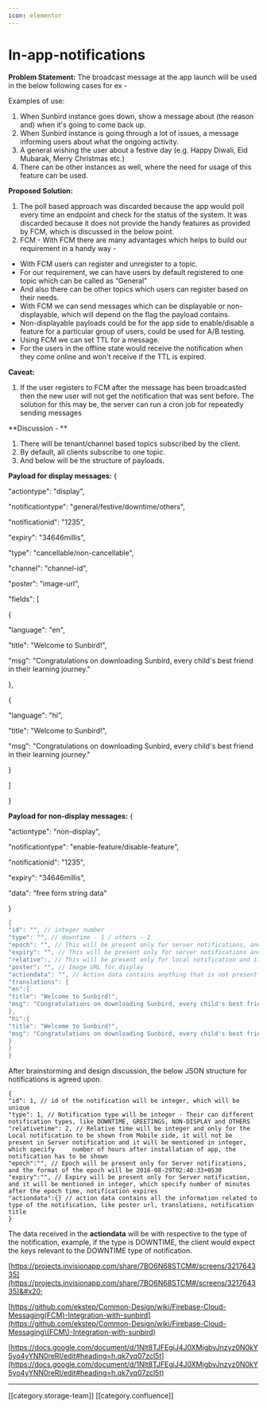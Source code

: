 ```yaml
---
icon: elementor
---
```


# In-app-notifications

**Problem Statement:** The broadcast message at the app launch will be used in the below following cases for ex -

Examples of use:

1. When Sunbird instance goes down, show a message about (the reason and) when it's going to come back up.
2. When Sunbird instance is going through a lot of issues, a message informing users about what the ongoing activity.
3. A general wishing the user about a festive day (e.g. Happy Diwali, Eid Mubarak, Merry Christmas etc.)
4. There can be other instances as well, where the need for usage of this feature can be used.

**Proposed Solution:**

1. The poll based approach was discarded because the app would poll every time an endpoint and check for the status of the system. It was discarded because it does not provide the handy features as provided by FCM, which is discussed in the below point.
2. FCM - With FCM there are many advantages which helps to build our requirement in a handy way -

* With FCM users can register and unregister to a topic.
* For our requirement, we can have users by default registered to one topic which can be called as “General”
* And also there can be other topics which users can register based on their needs.
* With FCM we can send messages which can be displayable or non-displayable, which will depend on the flag the payload contains.  &#x20;
* Non-displayable payloads could be for the app side to enable/disable a feature for a particular group of users, could be used for A/B testing.
* Using FCM we can set TTL for a message.
* For the users in the offline state would receive the notification when they come online and won't receive if the TTL is expired.

**Caveat:**

1. If the user registers to FCM after the message has been broadcasted then the new user will not get the notification that was sent before. The solution for this may be, the server can run a cron job for repeatedly sending messages

\*\*Discussion - \*\*

1. There will be tenant/channel based topics subscribed by the client.
2. By default, all clients subscribe to one topic.
3. And below will be the structure of payloads.

**Payload for display messages:** {

"actiontype": "display",

"notificationtype": "general/festive/downtime/others",

"notificationid": "1235",

"expiry": "34646millis",

"type": "cancellable/non-cancellable",

"channel": "channel-id",

"poster": "image-url",

"fields": \[

{

"language": "en",

"title": "Welcome to Sunbird!",

"msg": "Congratulations on downloading Sunbird, every child's best friend in their learning journey."

},

{

"language": "hi",

"title": "Welcome to Sunbird!",

"msg": "Congratulations on downloading Sunbird, every child's best friend in their learning journey."

}

]

}

**Payload for non-display messages:** {

"actiontype": "non-display",

"notificationtype": "enable-feature/disable-feature",

"notificationid": "1235",

"expiry": "34646millis",

"data": "free form string data"

}

```java
{
"id": "", // integer number
"type": "", // downtime - 1 / others - 2
"epoch": "", // This will be present only for server notifications, and 2016-08-29T02:40:33+0530 will be the format
"expiry": "", // This will be present only for server notifications and specified in minutes
"relative":, // This will be present only for local notification and it will be mentioned in integer, which specify number of hours after installation of app 
"poster": "", // Image URL for display
"actiondata": "", // Action data contains anything that is not present in the above parameters, like is the notification to be displayed or not, can be cancelled or not and any other data to be passed 
"translations": {
"en":{
"title": "Welcome to Sunbird!",
"msg": "Congratulations on downloading Sunbird, every child's best friend in their learning journey."
},
"hi":{
"title": "Welcome to Sunbird!",
"msg": "Congratulations on downloading Sunbird, every child's best friend in their learning journey."
}
}
}
```

After brainstorming and design discussion, the below JSON structure for notifications is agreed upon.

```
{
"id": 1, // id of the notification will be integer, which will be unique 
"type": 1, // Notification type will be integer - Their can different notification types, like DOWNTIME, GREETINGS, NON-DISPLAY and OTHERS 
"relativetime": 2, // Relative time will be integer and only for the Local notification to be shown from Mobile side, it will not be present in Server notification and it will be mentioned in integer, which specify     number of hours after installation of app, the notification has to be shown
"epoch":"", // Epoch will be present only for Server notifications, and the format of the epoch will be 2016-08-29T02:40:33+0530 
"expiry":"", // Expiry will be present only for Server notification, and it will be mentioned in integer, which specify number of minutes after the epoch time, notification expires
"actiondata":{} // action data contains all the information related to type of the notification, like poster url, translations, notification title
}
```

The data received in the **actiondata** will be with respective to the type of the notification, example, if the type is DOWNTIME, the client would expect the keys relevant to the DOWNTIME type of notification.

[https://projects.invisionapp.com/share/7BO6N68STCM#/screens/321764335](https://projects.invisionapp.com/share/7BO6N68STCM#/screens/321764335)&#x20;

[https://github.com/ekstep/Common-Design/wiki/Firebase-Cloud-Messaging(FCM)-Integration-with-sunbird](https://github.com/ekstep/Common-Design/wiki/Firebase-Cloud-Messaging\(FCM\)-Integration-with-sunbird)

[https://docs.google.com/document/d/1Nlt8TJFEgiJ4J0XMjgbvJnzyz0N0kY5yo4yYNN0reRI/edit#heading=h.qk7vq07zcl5t](https://docs.google.com/document/d/1Nlt8TJFEgiJ4J0XMjgbvJnzyz0N0kY5yo4yYNN0reRI/edit#heading=h.qk7vq07zcl5t)

&#x20;&#x20;

***

\[\[category.storage-team]] \[\[category.confluence]]
